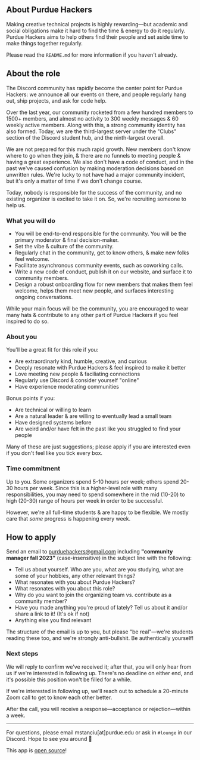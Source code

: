 ## About Purdue Hackers

Making creative technical projects is highly rewarding—but academic and social obligations make it hard to find the time & energy to do it regularly. Purdue Hackers aims to help others find their people and set aside time to make things together regularly.

Please read the `README.md` for more information if you haven't already.

## About the role

The Discord community has rapidly become the center point for Purdue Hackers: we announce all our events on there, and people regularly hang out, ship projects, and ask for code help.

Over the last year, our community rocketed from a few hundred members to 1500+ members, and almost no activity to 300 weekly messages & 60 weekly active members. Along with this, a strong community identity has also formed. Today, we are the third-largest server under the "Clubs" section of the Discord student hub, and the ninth-largest overall.

We are not prepared for this much rapid growth. New members don't know where to go when they join, & there are no funnels to meeting people & having a great experience. We also don't have a code of conduct, and in the past we've caused confusion by making moderation decisions based on unwritten rules. We're lucky to not have had a major community incident, but it's only a matter of time if we don't change course.

Today, nobody is responsible for the success of the community, and no existing organizer is excited to take it on. So, we're recruiting someone to help us.

### What you will do

- You will be end-to-end responsible for the community. You will be the primary moderator & final decision-maker.
- Set the vibe & culture of the community.
- Regularly chat in the community, get to know others, & make new folks feel welcome.
- Facilitate asynchronous community events, such as coworking calls.
- Write a new code of conduct, publish it on our website, and surface it to community members.
- Design a robust onboarding flow for new members that makes them feel welcome, helps them meet new people, and surfaces interesting ongoing conversations.

While your main focus will be the community, you are encouraged to wear many hats & contribute to any other part of Purdue Hackers if you feel inspired to do so.

### About you

You'll be a great fit for this role if you:

- Are extraordinarly kind, humble, creative, and curious
- Deeply resonate with Purdue Hackers & feel inspired to make it better
- Love meeting new people & faciliating connections
- Regularly use Discord & consider yourself "online"
- Have experience moderating communities

Bonus points if you:

- Are technical or willing to learn
- Are a natural leader & are willing to eventually lead a small team
- Have designed systems before
- Are weird and/or have felt in the past like you struggled to find your people

Many of these are just suggestions; please apply if you are interested even if you don't feel like you tick every box.

### Time commitment

Up to you. Some organizers spend 5-10 hours per week; others spend 20-30 hours per week. Since this is a higher-level role with many responsibilities, you may need to spend somewhere in the mid (10-20) to high (20-30) range of hours per week in order to be successful.

However, we're all full-time students & are happy to be flexible. We mostly care that _some_ progress is happening every week.

## How to apply

Send an email to purduehackers@gmail.com including **"community manager fall 2023"** (case-insensitive) in the subject line with the following:

- Tell us about yourself. Who are you, what are you studying, what are some of your hobbies, any other relevant things?
- What resonates with you about Purdue Hackers?
- What resonates with you about this role?
- Why do you want to join the organizing team vs. contribute as a community member?
- Have you made anything you're proud of lately? Tell us about it and/or share a link to it! (It's ok if not)
- Anything else you find relevant

The structure of the email is up to you, but please "be real"—we're students reading these too, and we're strongly anti-bullshit. Be authentically yourself!

### Next steps

We will reply to confirm we've received it; after that, you will only hear from us if we're interested in following up. There's no deadline on either end, and it's possible this position won't be filled for a while.

If we're interested in following up, we'll reach out to schedule a 20-minute Zoom call to get to know each other better.

After the call, you will receive a response—acceptance or rejection—within a week.

---

For questions, please email mstanciu[at]purdue.edu or ask in `#lounge` in our Discord. Hope to see you around 💛

This app is [open source](https://github.com/MatthewStanciu/purduehackers-jobs)!

